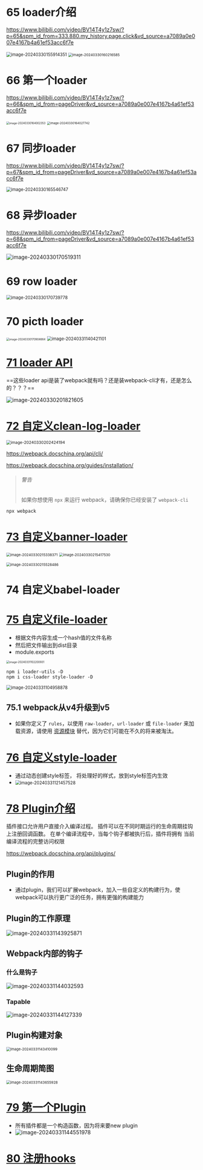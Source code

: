 # 65 loader介绍

https://www.bilibili.com/video/BV14T4y1z7sw/?p=65&spm_id_from=333.880.my_history.page.click&vd_source=a7089a0e007e4167b4a61ef53acc6f7e

<img src="原理.assets/image-20240330155914351.png" alt="image-20240330155914351" style="zoom: 80%;" />                                                       <img src="原理.assets/image-20240330160216585.png" alt="image-20240330160216585" style="zoom: 67%;" />

# 66 第一个loader

https://www.bilibili.com/video/BV14T4y1z7sw/?p=66&spm_id_from=pageDriver&vd_source=a7089a0e007e4167b4a61ef53acc6f7e

 <img src="原理.assets/image-20240330164002353.png" alt="image-20240330164002353" style="zoom:50%;" />              <img src="原理.assets/image-20240330164027742.png" alt="image-20240330164027742" style="zoom:55%;" />

# 67 同步loader

https://www.bilibili.com/video/BV14T4y1z7sw/?p=67&spm_id_from=pageDriver&vd_source=a7089a0e007e4167b4a61ef53acc6f7e

<img src="原理.assets/image-20240330165546747.png" alt="image-20240330165546747" style="zoom: 80%;" />

# 68 异步loader

https://www.bilibili.com/video/BV14T4y1z7sw/?p=68&spm_id_from=pageDriver&vd_source=a7089a0e007e4167b4a61ef53acc6f7e

![image-20240330170519311](原理.assets/image-20240330170519311.png)

# 69 row loader

<img src="原理.assets/image-20240330170739778.png" alt="image-20240330170739778" style="zoom:80%;" />

# 70 picth loader

<img src="原理.assets/image-20240330170904664.png" alt="image-20240330170904664" style="zoom:50%;" />

<img src="原理.assets/image-20240331140421101.png" alt="image-20240331140421101" style="zoom:80%;" />

# [71 loader API](https://www.bilibili.com/video/BV14T4y1z7sw/?p=71&spm_id_from=pageDriver&vd_source=a7089a0e007e4167b4a61ef53acc6f7e)

==这些loader api是装了webpack就有吗？还是装webpack-cli才有，还是怎么的？？？==

![image-20240330201821605](原理.assets/image-20240330201821605.png)

# [72 自定义clean-log-loader](https://www.bilibili.com/video/BV14T4y1z7sw/?p=72&spm_id_from=pageDriver&vd_source=a7089a0e007e4167b4a61ef53acc6f7e)

<img src="原理.assets/image-20240330202424194.png" alt="image-20240330202424194" style="zoom: 75%;" />

https://webpack.docschina.org/api/cli/

https://webpack.docschina.org/guides/installation/

> ###### 警告
>
> 如果你想使用 `npx` 来运行 webpack，请确保你已经安装了 `webpack-cli`

```
npx webpack
```

# [73  自定义banner-loader](https://www.bilibili.com/video/BV14T4y1z7sw/?p=73&spm_id_from=pageDriver&vd_source=a7089a0e007e4167b4a61ef53acc6f7e)

<img src="原理.assets/image-20240330215338371.png" alt="image-20240330215338371" style="zoom: 67%;" />            <img src="原理.assets/image-20240330215417530.png" alt="image-20240330215417530" style="zoom:67%;" />

<img src="原理.assets/image-20240330215528486.png" alt="image-20240330215528486" style="zoom:67%;" />



# 74 自定义babel-loader

# [75 自定义file-loader](https://www.bilibili.com/video/BV14T4y1z7sw/?p=75&spm_id_from=pageDriver&vd_source=a7089a0e007e4167b4a61ef53acc6f7e)

- 根据文件内容生成一个hash值的文件名称
- 然后把文件输出到dist目录
- module.exports

<img src="原理.assets/image-20240331102200931.png" alt="image-20240331102200931" style="zoom:50%;" />

```
npm i loader-utils -D
npm i css-loader style-loader -D
```

<img src="原理.assets/image-20240331104958878.png" alt="image-20240331104958878" style="zoom:80%;" />

## 75.1 webpack从v4升级到v5

- 如果你定义了 `rules`，以使用 `raw-loader`，`url-loader` 或 `file-loader` 来加载资源，请使用 [资源模块](https://webpack.docschina.org/guides/asset-modules/) 替代，因为它们可能在不久的将来被淘汰。

# [76 自定义style-loader](https://www.bilibili.com/video/BV14T4y1z7sw/?p=76&spm_id_from=pageDriver&vd_source=a7089a0e007e4167b4a61ef53acc6f7e)

- 通过动态创建style标签， 将处理好的样式，放到style标签内生效
- <img src="原理.assets/image-20240331121457528.png" alt="image-20240331121457528" style="zoom:80%;" />

# [78 Plugin介绍](https://www.bilibili.com/video/BV14T4y1z7sw/?p=78&spm_id_from=pageDriver&vd_source=a7089a0e007e4167b4a61ef53acc6f7e)

插件接口允许用户直接介入编译过程。 插件可以在不同时期运行的生命周期挂钩上注册回调函数。 在单个编译流程中，当每个钩子都被执行后，插件将拥有 当前编译流程的完整访问权限

https://webpack.docschina.org/api/plugins/

## Plugin的作用

- 通过plugin，我们可以扩展webpack，加入一些自定义的构建行为，使webpack可以执行更广泛的任务，拥有更强的构建能力

## Plugin的工作原理

![image-20240331143925871](原理.assets/image-20240331143925871.png)

## Webpack内部的钩子

### 什么是钩子

![image-20240331144032593](原理.assets/image-20240331144032593.png)

### Tapable

![image-20240331144127339](原理.assets/image-20240331144127339.png)

## Plugin构建对象

<img src="原理.assets/image-20240331143410099.png" alt="image-20240331143410099" style="zoom: 67%;" />

## 生命周期简图

<img src="原理.assets/image-20240331143655928.png" alt="image-20240331143655928" style="zoom:67%;" />

# [79 第一个Plugin](https://www.bilibili.com/video/BV14T4y1z7sw/?p=79&spm_id_from=pageDriver&vd_source=a7089a0e007e4167b4a61ef53acc6f7e)

- 所有插件都是一个构造函数，因为将来要new plugin
- ![image-20240331144551978](原理.assets/image-20240331144551978.png)

# [80 注册hooks](https://www.bilibili.com/video/BV14T4y1z7sw/?p=80&spm_id_from=pageDriver&vd_source=a7089a0e007e4167b4a61ef53acc6f7e)













































